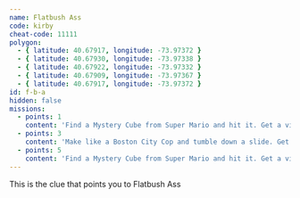 ```yaml
---
name: Flatbush Ass
code: kirby
cheat-code: 11111
polygon:
  - { latitude: 40.67917, longitude: -73.97372 }
  - { latitude: 40.67930, longitude: -73.97338 }
  - { latitude: 40.67922, longitude: -73.97332 }
  - { latitude: 40.67909, longitude: -73.97367 }
  - { latitude: 40.67917, longitude: -73.97372 }
id: f-b-a
hidden: false
missions:
  - points: 1
    content: 'Find a Mystery Cube from Super Mario and hit it. Get a video for a power up of 2 stars.'
  - points: 3
    content: 'Make like a Boston City Cop and tumble down a slide. Get the scene on video for 3 points.'
  - points: 5
    content: 'Find a Mystery Cube from Super Mario and hit it. Get a video for a power up of 2 stars.'
---
```


This is the clue that points you to Flatbush Ass